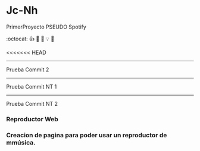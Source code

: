 # Jc-Nh
PrimerProyecto
PSEUDO Spotify

:octocat: 
:+1: 
:book: 
:ghost: 
:bulb: 
:imp:

<<<<<<< HEAD
***
Prueba Commit 2

***
Prueba Commit NT 1

***
Prueba Commit NT 2

<h3>Reproductor Web<h3>
Creacion de pagina para poder usar un reproductor de mmúsica. 
